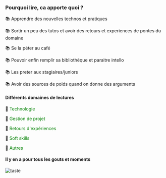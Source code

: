 ### Pourquoi lire, ca apporte quoi ?
<p class="fragment" align="left">
📚 Apprendre des nouvelles technos et pratiques
</p>
<p class="fragment" align="left">
📚 Sortir un peu des tutos et avoir des retours et experiences de pontes du domaine
</p>
<p class="fragment" align="left">
📚 Se la péter au café
</p>
<p class="fragment" align="left">
📚 Pouvoir enfin remplir sa bibliothèque et paraitre intello
</p>
<p class="fragment" align="left">
📚 Les preter aux stagiaires/juniors
</p>
<p class="fragment" align="left">
📚 Avoir des sources de poids quand on donne des arguments
</p>

#### Différents domaines de lectures
<p class="fragment" align="left">
👀 <span style="color: green">Technologie</span>
</p>
<p class="fragment" align="left">
👀 <span style="color: green">Gestion de projet</span>
</p>
<p class="fragment" align="left">
👀 <span style="color: green">Retours d'expériences</span>
</p>
<p class="fragment" align="left">
👀 <span style="color: green">Soft skills</span>
</p>
<p class="fragment" align="left">
👀 <span style="color: green">Autres</span>
</p>

#### Il y en a pour tous les gouts et moments
![taste](https://media.giphy.com/media/BgwhabIL5MBFe/giphy.gif)